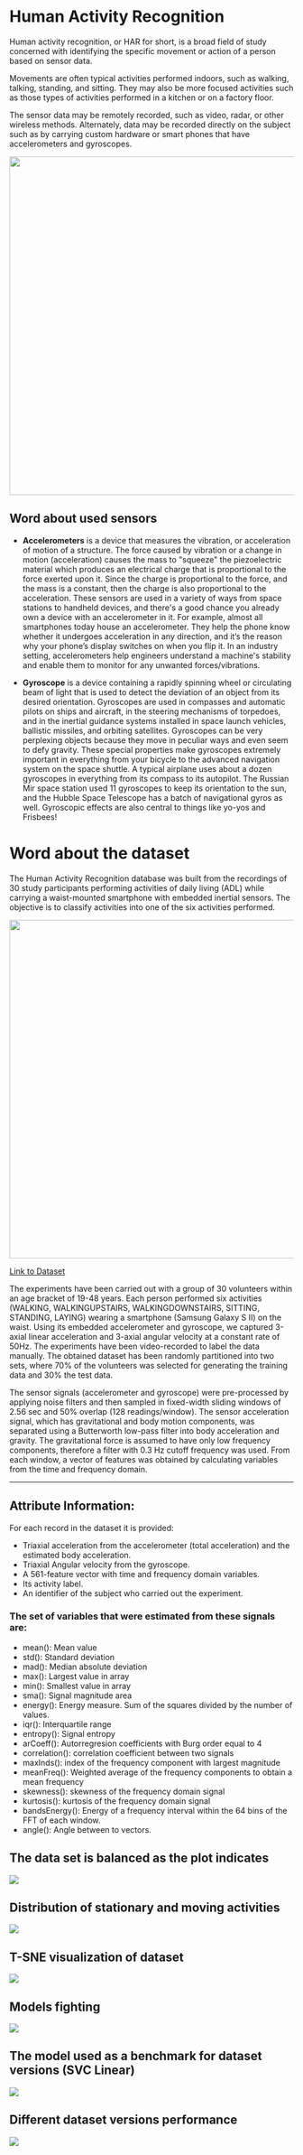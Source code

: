 # Human Activity Recognition

Human activity recognition, or HAR for short, is a broad field of study concerned with identifying the specific movement or action of a person based on sensor data. 

Movements are often typical activities performed indoors, such as walking, talking, standing, and sitting. They may also be more focused activities such as those types of activities performed in a kitchen or on a factory floor.

The sensor data may be remotely recorded, such as video, radar, or other wireless methods. Alternately, data may be recorded directly on the subject such as by carrying custom hardware or smart phones that have accelerometers and gyroscopes.

<img src= https://repository-images.githubusercontent.com/284708744/60f0a800-ec73-11ea-9c98-1061b5545d29 width=600 align='center'/>

## Word about used sensors

* <b>Accelerometers</b>  is a device that measures the vibration, or acceleration of motion of a structure. The force caused by vibration or a change in motion (acceleration) causes the mass to "squeeze" the piezoelectric material which produces an electrical charge that is proportional to the force exerted upon it. Since the charge is proportional to the force, and the mass is a constant, then the charge is also proportional to the acceleration. These sensors are used in a variety of ways from space stations to handheld devices, and there's a good chance you already own a device with an accelerometer in it. For example, almost all smartphones today house an accelerometer. They help the phone know whether it undergoes acceleration in any direction, and it’s the reason why your phone’s display switches on when you flip it. In an industry setting, accelerometers help engineers understand a machine's stability and enable them to monitor for any unwanted forces/vibrations. 

* <b>Gyroscope</b> is a device containing a rapidly spinning wheel or circulating beam of light that is used to detect the deviation of an object from its desired orientation. Gyroscopes are used in compasses and automatic pilots on ships and aircraft, in the steering mechanisms of torpedoes, and in the inertial guidance systems installed in space launch vehicles, ballistic missiles, and orbiting satellites. Gyroscopes can be very perplexing objects because they move in peculiar ways and even seem to defy gravity. These special properties make ­gyroscopes extremely important in everything from your bicycle to the advanced navigation system on the space shuttle. A typical airplane uses about a dozen gyroscopes in everything from its compass to its autopilot. The Russian Mir space station used 11 gyroscopes to keep its orientation to the sun, and the Hubble Space Telescope has a batch of navigational gyros as well. Gyroscopic effects are also central to things like yo-yos and Frisbees!

# Word about the dataset

The Human Activity Recognition database was built from the recordings of 30 study participants performing activities of daily living (ADL) while carrying a waist-mounted smartphone with embedded inertial sensors. The objective is to classify activities into one of the six activities performed.

<img src = https://storage.googleapis.com/kaggle-datasets-images/226/478/11ff0be5a773e73886c3da626349e8f0/dataset-cover.jpeg width=600/>

<a href='https://www.kaggle.com/datasets/uciml/human-activity-recognition-with-smartphones?select=train.csv'> Link to Dataset <a/>

The experiments have been carried out with a group of 30 volunteers within an age bracket of 19-48 years. Each person performed six activities (WALKING, WALKINGUPSTAIRS, WALKINGDOWNSTAIRS, SITTING, STANDING, LAYING) wearing a smartphone (Samsung Galaxy S II) on the waist. Using its embedded accelerometer and gyroscope, we captured 3-axial linear acceleration and 3-axial angular velocity at a constant rate of 50Hz. The experiments have been video-recorded to label the data manually. The obtained dataset has been randomly partitioned into two sets, where 70% of the volunteers was selected for generating the training data and 30% the test data.

The sensor signals (accelerometer and gyroscope) were pre-processed by applying noise filters and then sampled in fixed-width sliding windows of 2.56 sec and 50% overlap (128 readings/window). The sensor acceleration signal, which has gravitational and body motion components, was separated using a Butterworth low-pass filter into body acceleration and gravity. The gravitational force is assumed to have only low frequency components, therefore a filter with 0.3 Hz cutoff frequency was used. From each window, a vector of features was obtained by calculating variables from the time and frequency domain.



---


## Attribute Information:

For each record in the dataset it is provided:
- Triaxial acceleration from the accelerometer (total acceleration) and the estimated body acceleration.
- Triaxial Angular velocity from the gyroscope.
- A 561-feature vector with time and frequency domain variables.
- Its activity label.
- An identifier of the subject who carried out the experiment.


### The set of variables that were estimated from these signals are: 

* mean(): Mean value
* std(): Standard deviation
* mad(): Median absolute deviation 
* max(): Largest value in array
* min(): Smallest value in array
* sma(): Signal magnitude area
* energy(): Energy measure. Sum of the squares divided by the number of values. 
* iqr(): Interquartile range 
* entropy(): Signal entropy
* arCoeff(): Autorregresion coefficients with Burg order equal to 4
* correlation(): correlation coefficient between two signals
* maxInds(): index of the frequency component with largest magnitude
* meanFreq(): Weighted average of the frequency components to obtain a mean frequency
* skewness(): skewness of the frequency domain signal 
* kurtosis(): kurtosis of the frequency domain signal 
* bandsEnergy(): Energy of a frequency interval within the 64 bins of the FFT of each window.
* angle(): Angle between to vectors.

## The data set is balanced as the plot indicates

<img src=https://github.com/EssamMohamedAbo-ElMkarem/Human-Activity-Recognition-scientific-prespective-/blob/main/imgs/2.png />

## Distribution of stationary and moving activities

<img src=https://github.com/EssamMohamedAbo-ElMkarem/Human-Activity-Recognition-scientific-prespective-/blob/main/imgs/1.png />

## T-SNE visualization of dataset

<img src=https://github.com/EssamMohamedAbo-ElMkarem/Human-Activity-Recognition-scientific-prespective-/blob/main/imgs/3.png  />


## Models fighting

<img src=https://github.com/EssamMohamedAbo-ElMkarem/Human-Activity-Recognition-scientific-prespective-/blob/main/imgs/4.png />

## The model used as a benchmark for dataset versions (SVC Linear)

<img src=https://github.com/EssamMohamedAbo-ElMkarem/Human-Activity-Recognition-scientific-prespective-/blob/main/imgs/6.png  />

## Different dataset versions performance

<img src=https://github.com/EssamMohamedAbo-ElMkarem/Human-Activity-Recognition-scientific-prespective-/blob/main/imgs/5.png />
